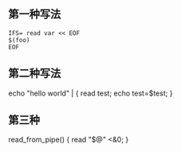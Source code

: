 


第一种写法
---------------------------
	IFS= read var << EOF
	$(foo)
	EOF
	
	
第二种写法
---------------------------
echo "hello world" | { read test; echo test=$test; }

第三种
---------------------------
read_from_pipe() { read "$@" <&0; }

